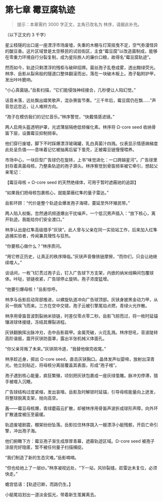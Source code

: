 # 第七章 霉豆腐轨迹

> 提示：本章需约 3000 字正文，主角已改名为 林序，请据此补充。

（以下正文约 3 千字）

星尘枝隧的出口是一座漂浮市场废墟，失重的木棚与灯笼摇曳不定，空气弥漫怪异的酸豆香。这片区域曾是太空移民的试验街区，主食“霉豆腐”以改造菌制成，能够在零重力环境自行分裂复制，成为星际旅人的廉价口粮，故得名“霉豆腐轨迹”。

然而如今，轨迹只剩漂浮的残柜与破碎招牌。菌丝孢子乱卷成雾，透出黯绿荧光。林序、岳影从裂帛般的隧道口整体翻滚而出，落在一块破木板上。孢子黏附护甲，发出咔咔脆响。

“小心真菌链。”岳影扫描，“它们能侵蚀神经接合，几秒便让人陷幻觉。”

话音未落，远处飘出嬉笑歌声，混杂箫笛节奏。“三千年后，霉豆腐仍在飘……”声音忽远忽近，让人难辨方向。

“孢子在模仿我们的记忆音乐。”林序警觉，“快戴情感滤镜。”

两人启用头盔透明护罩，光滤薄层隔绝低频催化素。林序将 Ω-core seed 收纳骨笛下层，设置霉豆抑制频率。

他们穿行废墟，脚下不时踩爆漂浮玻璃罐，乳白真菌汁四溅。仪表显示情感熵梯度此处呈负值——意味着记忆被抽离后留下茧壳，正被霉豆链慢慢喂养。

市场中心，一块巨型广告球仍在旋转，上书“味觉进化：一口跨越星河”。广告球里封存着真菌母核，乃整条轨迹的孢子源头。林序察觉到骨笛频率被它牵引，想起父亲笔记：

【霉豆母核 = Ω-core seed 的天然绝缘体，可用于暂时遮蔽祂的追踪】

“如果我们把母核包裹核心，就能蒙蔽红隼的量子雷达。”

岳影环顾：“代价是整个轨迹会爆发孢子海啸，蔓延至外环殖民带。”

两人陷入权衡。忽然通讯频道爆出干扰噪声，一个低沉男声插入：“放下核心，离开轨迹。我能给你们安全渡口。”

林序认出是红隼高级猎手“灰铗”。此人曾与父亲在同一实验站工作，后来加入红隼追捕实验者，传闻兼具理性与狂热。

“你要核心做什么？”林序质问。

“用它修正历史，让真正的秩序降临。”灰铗声音像铁链摩擦，“而你们，只会让祂继续噬人。”

谈话间，一枚飞钉贯过孢子云，钉入广告球下方支架，内嵌的纳米线瞬间包覆球体。咔哒，锁链收紧，广告球停止旋转。孢子浓度猛增。

“他要引爆母核！”岳影惊呼。

林序与岳影启动背部推进，以螺旋轨道冲向广告球顶部。灰铗身披黑金动力甲，从另一侧疾飞而来。三方在空中交错，孢子云被引擎尾焰点燃，青绿火光炸散。

林序用骨笛音波割裂纳米锁链，时差仅零点零二秒。岳影飞掠而过，将一枚时延锚镶进球体接缝，冻结其爆裂进程。

灰铗翻腕挥出脉冲刃，击中岳影肩甲。金属壳破，火花乱溅。林序怒吼，音波陡转高阶谐振，震开灰铗防面罩，露出半张机械义体面孔。

“你父亲背叛了未来。”灰铗阴冷道，“我替他做完收尾。”

林序趁近身，掷出 Ω-core seed，直击灰铗胸口。晶体发声似婴啼，放射出深青光。他立刻贴近，将母核分离层覆盖其表面，形成“孢子棺”。

孢子遇到核心能量，疯狂繁殖，顷刻把灰铗包裹成一座灰绿茧雕。脉冲刃停滞，猎手被噬入沉睡。

广告球结构过度紧缩，发出哀嚎。岳影及时解锁时延锚，引导母核能量向上迸发，将整球脱离支架，抛向高空。

轰——霉豆母核爆，青绿蘑菇云扩散，却被林序用骨笛声波折成球形声障，向外环扩散速度被压至最缓。

轨迹废墟剧震，棚架纷纷坠落。岳影拉住林序跳入一艘漂浮小艇残骸，开启亡命引擎，冲出孢子海。

他们俯瞰下方：霉豆孢子渐生成厚厚青幕，遮蔽轨迹区域。Ω-core seed 被孢子涂层完好隐匿，暂不被任何量子扫描捕捉。

“我们制造了新的生态灾难。”岳影喃喃。

“但也给祂上了一层纱。”林序凝视远处，“下一站，风铃裂缝。趁雷达未复位，必须快走。”

蟾宫低语：【轨迹已断，而路仍生。】

小艇尾焰划出一道淡金弧光，带着新生茧翼离去。

